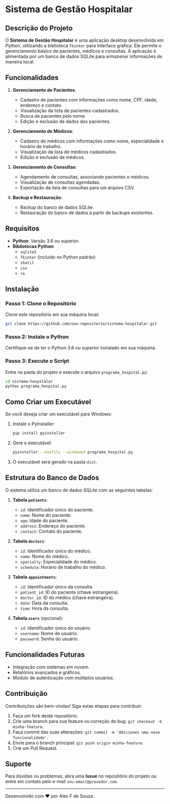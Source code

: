 # Sistema de Gestão Hospitalar

## Descrição do Projeto

O **Sistema de Gestão Hospitalar** é uma aplicação desktop desenvolvida em Python, utilizando a biblioteca `Tkinter` para interface gráfica. Ele permite o gerenciamento básico de pacientes, médicos e consultas. A aplicação é alimentada por um banco de dados SQLite para armazenar informações de maneira local.

## Funcionalidades

1. **Gerenciamento de Pacientes**:
   - Cadastro de pacientes com informações como nome, CPF, idade, endereço e contato.
   - Visualização da lista de pacientes cadastrados.
   - Busca de pacientes pelo nome.
   - Edição e exclusão de dados dos pacientes.

2. **Gerenciamento de Médicos**:
   - Cadastro de médicos com informações como nome, especialidade e horário de trabalho.
   - Visualização da lista de médicos cadastrados.
   - Edição e exclusão de médicos.

3. **Gerenciamento de Consultas**:
   - Agendamento de consultas, associando pacientes e médicos.
   - Visualização de consultas agendadas.
   - Exportação da lista de consultas para um arquivo CSV.

4. **Backup e Restauração**:
   - Backup do banco de dados SQLite.
   - Restauração do banco de dados a partir de backups existentes.

## Requisitos

- **Python**: Versão 3.6 ou superior.
- **Bibliotecas Python**:
  - `sqlite3`
  - `Tkinter` (incluído no Python padrão)
  - `shutil`
  - `csv`
  - `re`

## Instalação

### Passo 1: Clone o Repositório
Clone este repositório em sua máquina local:

```bash
git clone https://github.com/seu-repositorio/sistema-hospitalar.git
```

### Passo 2: Instale o Python
Certifique-se de ter o Python 3.6 ou superior instalado em sua máquina.

### Passo 3: Execute o Script
Entre na pasta do projeto e execute o arquivo `programa_hospital.py`:

```bash
cd sistema-hospitalar
python programa_hospital.py
```

## Como Criar um Executável

Se você deseja criar um executável para Windows:

1. Instale o PyInstaller:
   ```bash
   pip install pyinstaller
   ```

2. Gere o executável:
   ```bash
   pyinstaller --onefile --windowed programa_hospital.py
   ```

3. O executável será gerado na pasta `dist`.

## Estrutura do Banco de Dados

O sistema utiliza um banco de dados SQLite com as seguintes tabelas:

1. **Tabela `patients`**:
   - `id`: Identificador único do paciente.
   - `name`: Nome do paciente.
   - `age`: Idade do paciente.
   - `address`: Endereço do paciente.
   - `contact`: Contato do paciente.

2. **Tabela `doctors`**:
   - `id`: Identificador único do médico.
   - `name`: Nome do médico.
   - `specialty`: Especialidade do médico.
   - `schedule`: Horário de trabalho do médico.

3. **Tabela `appointments`**:
   - `id`: Identificador único da consulta.
   - `patient_id`: ID do paciente (chave estrangeira).
   - `doctor_id`: ID do médico (chave estrangeira).
   - `date`: Data da consulta.
   - `time`: Hora da consulta.

4. **Tabela `users`** (opcional):
   - `id`: Identificador único do usuário.
   - `username`: Nome de usuário.
   - `password`: Senha do usuário.

## Funcionalidades Futuras

- Integração com sistemas em nuvem.
- Relatórios avançados e gráficos.
- Módulo de autenticação com múltiplos usuários.

## Contribuição

Contribuições são bem-vindas! Siga estas etapas para contribuir:

1. Faça um fork deste repositório.
2. Crie uma branch para sua feature ou correção de bug: `git checkout -b minha-feature`.
3. Faça commit das suas alterações: `git commit -m 'Adicionei uma nova funcionalidade'`.
4. Envie para o branch principal: `git push origin minha-feature`.
5. Crie um Pull Request.

## Suporte

Para dúvidas ou problemas, abra uma **Issue** no repositório do projeto ou entre em contato pelo e-mail `seu-email@provedor.com`.

---

Desenvolvido com ❤️ por Alex F de Souza.
